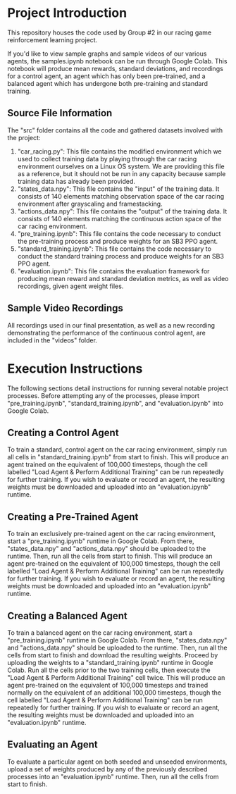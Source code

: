 # Project Introduction

This repository houses the code used by Group #2 in our racing game reinforcement learning project.

If you'd like to view sample graphs and sample videos of our various agents, the samples.ipynb notebook can be run through Google Colab.
This notebook will produce mean rewards, standard deviations, and recordings for a control agent, an agent which has only been pre-trained, and a balanced agent which has undergone both pre-training and standard training.

## Source File Information

The "src" folder contains all the code and gathered datasets involved with the project:

1. "car_racing.py": This file contains the modified environment which we used to collect training data by playing through the car racing environment ourselves on a Linux OS system. We are providing this file as a reference, but it should not be run in any capacity because sample training data has already been provided.
2. "states_data.npy": This file contains the "input" of the training data. It consists of 140 elements matching observation space of the car racing environment after grayscaling and framestacking.
3. "actions_data.npy": This file contains the "output" of the training data. It consists of 140 elements matching the continuous action space of the car racing environment.
4. "pre_training.ipynb": This file contains the code necessary to conduct the pre-training process and produce weights for an SB3 PPO agent. 
5. "standard_training.ipynb": This file contains the code necessary to conduct the standard training process and produce weights for an SB3 PPO agent.
6. "evaluation.ipynb": This file contains the evaluation framework for producing mean reward and standard deviation metrics, as well as video recordings, given agent weight files.

## Sample Video Recordings

All recordings used in our final presentation, as well as a new recording demonstrating the performance of the continuous control agent, are included in the "videos" folder.

# Execution Instructions
The following sections detail instructions for running several notable project processes. Before attempting any of the processes, please import "pre_training.ipynb", "standard_training.ipynb", and
"evaluation.ipynb" into Google Colab.

## Creating a Control Agent

To train a standard, control agent on the car racing environment, simply run all cells in "standard_training.ipynb" from start to finish.
This will produce an agent trained on the equivalent of 100,000 timesteps, though the cell labelled "Load Agent & Perform Additional Training" can be run repeatedly for further training.
If you wish to evaluate or record an agent, the resulting weights must be downloaded and uploaded into an "evaluation.ipynb" runtime.

## Creating a Pre-Trained Agent

To train an exclusively pre-trained agent on the car racing environment, start a "pre_training.ipynb" runtime in Google Colab.
From there, "states_data.npy" and "actions_data.npy" should be uploaded to the runtime. Then, run all the cells from start to finish.
This will produce an agent pre-trained on the equivalent of 100,000 timesteps, though the cell labelled "Load Agent & Perform Additional Training" can be run repeatedly for further training.
If you wish to evaluate or record an agent, the resulting weights must be downloaded and uploaded into an "evaluation.ipynb" runtime.

## Creating a Balanced Agent

To train a balanced agent on the car racing environment, start a "pre_training.ipynb" runtime in Google Colab.
From there, "states_data.npy" and "actions_data.npy" should be uploaded to the runtime. Then, run all the cells from start to finish and download the resulting weights.
Proceed by uploading the weights to a "standard_training.ipynb" runtime in Google Colab. Run all the cells prior to the two training cells, then execute the "Load Agent & Perform Additional Training" cell twice.
This will produce an agent pre-trained on the equivalent of 100,000 timesteps and trained normally on the equivalent of an additional 100,000 timesteps, though the cell labelled "Load Agent & Perform Additional Training" can be run repeatedly for further training.
If you wish to evaluate or record an agent, the resulting weights must be downloaded and uploaded into an "evaluation.ipynb" runtime.

## Evaluating an Agent

To evaluate a particular agent on both seeded and unseeded environments, upload a set of weights produced by any of the previously described processes into an "evaluation.ipynb" runtime.
Then, run all the cells from start to finish.
